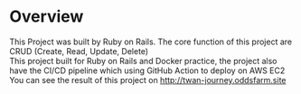 # Overview
This Project was built by Ruby on Rails. The core function of this project are CRUD (Create, Read, Update, Delete) \
This project built for Ruby on Rails and Docker practice, the project also have the CI/CD pipeline which using GitHub Action to deploy on AWS EC2 \
You can see the result of this project on http://twan-journey.oddsfarm.site